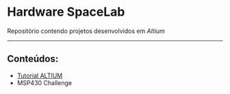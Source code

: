 # Hardware SpaceLab

Repositório contendo projetos desenvolvidos em *Altium*

---

## Conteúdos:

* [Tutorial ALTIUM](https://www.youtube.com/playlist?list=PLXvLToQzgzdfKKQn2wmpuSXz6sROQmO6R)
* MSP430 Challenge 
